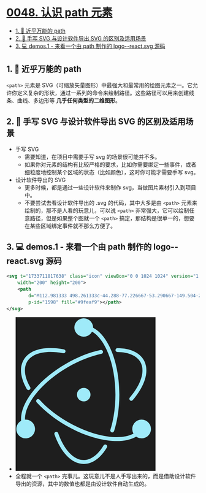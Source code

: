 # [0048. 认识 path 元素](https://github.com/Tdahuyou/svg/tree/main/0048.%20%E8%AE%A4%E8%AF%86%20path%20%E5%85%83%E7%B4%A0)

<!-- region:toc -->
- [1. 📒 近乎万能的 path](#1--近乎万能的-path)
- [2. 📒 手写 SVG 与设计软件导出 SVG 的区别及适用场景](#2--手写-svg-与设计软件导出-svg-的区别及适用场景)
- [3. 💻 demos.1 - 来看一个由 path 制作的 logo--react.svg 源码](#3--demos1---来看一个由-path-制作的-logo--reactsvg-源码)
<!-- endregion:toc -->

## 1. 📒 近乎万能的 path

`<path>` 元素是 SVG（可缩放矢量图形）中最强大和最常用的绘图元素之一。它允许你定义复杂的形状，通过一系列的命令来绘制路径。这些路径可以用来创建线条、曲线、多边形等 **几乎任何类型的二维图形**。

## 2. 📒 手写 SVG 与设计软件导出 SVG 的区别及适用场景

- 手写 SVG
  - 需要知道，在项目中需要手写 svg 的场景很可能并不多。
  - 如果你对元素的结构有比较严格的要求，比如你需要绑定一些事件，或者细粒度地控制某个区域的状态（比如颜色），这时你可能才需要手写 svg。
- 设计软件导出的 SVG
  - 更多时候，都是通过一些设计软件来制作 svg，当做图片素材引入到项目中。
  - 不要尝试去看设计软件导出的 .svg 的代码，其中大多是由 `<path>` 元素来绘制的，那不是人看的玩意儿，可以说 `<path>` 非常强大，它可以绘制任意路径，但是如果整个图就一个 `<path>` 搞定，那结构是很单一的，想要在某些区域绑定事件就不那么方便了。

## 3. 💻 demos.1 - 来看一个由 path 制作的 logo--react.svg 源码

```xml
<svg t="1733711817638" class="icon" viewBox="0 0 1024 1024" version="1.1" xmlns="http://www.w3.org/2000/svg" p-id="1597"
    width="200" height="200">
    <path
        d="M112.981333 498.261333c-44.288-77.226667-53.290667-149.504-21.802666-203.989333 42.154667-73.045333 147.968-98.56 281.770666-74.197333a13.738667 13.738667 0 1 1-4.906666 27.008c-123.733333-22.528-218.069333 0.213333-253.098667 60.928-25.813333 44.672-18.048 107.050667 21.845333 176.64a13.738667 13.738667 0 1 1-23.808 13.653333z m636.586667-258.944c78.293333 1.024 134.656 25.429333 160.042667 69.376 34.986667 60.544 7.68 153.386667-73.301334 249.045334a13.738667 13.738667 0 1 0 20.906667 17.749333c87.637333-103.509333 118.229333-207.616 76.16-280.533333-30.976-53.632-96.426667-81.92-183.424-83.072a13.738667 13.738667 0 1 0-0.341333 27.434666z m-79.104 650.197334a13.738667 13.738667 0 0 0-18.858667 4.693333c-39.850667 66.261333-88.746667 102.357333-139.093333 102.357333-70.058667 0-136.874667-70.272-179.2-188.501333a13.738667 13.738667 0 1 0-25.856 9.258667C353.237333 945.237333 428.202667 1024 512.426667 1024c61.44 0 118.314667-41.898667 162.688-115.626667a13.738667 13.738667 0 0 0-4.693334-18.858666z m313.856-110.677334a65.706667 65.706667 0 0 1-103.936 53.333334c-104.746667 61.653333-304.896 30.293333-493.226667-78.506667-80.213333-46.293333-150.485333-102.058667-204.586666-161.493333a13.738667 13.738667 0 1 1 20.309333-18.474667c52.138667 57.301333 120.192 111.317333 197.973333 156.202667 177.792 102.656 364.928 133.12 460.672 81.322666a65.706667 65.706667 0 1 1 122.794667-32.384z m-813.312 0a65.706667 65.706667 0 1 1-97.493333-57.386666c-9.941333-122.752 119.04-287.317333 314.026666-399.872 80.981333-46.762667 165.290667-79.957333 244.522667-96.896a13.738667 13.738667 0 0 1 5.76 26.794666c-76.373333 16.384-157.994667 48.512-236.586667 93.866667-183.637333 106.026667-304.981333 258.858667-300.714666 368.085333 1.621333-0.128 3.2-0.256 4.821333-0.256 36.266667 0 65.706667 29.44 65.706667 65.706667zM446.805333 65.706667a65.706667 65.706667 0 0 1 131.328 0c0 0.981333-0.085333 1.92-0.128 2.858666 108.757333 56.192 184.32 247.893333 184.32 469.461334 0 91.093333-12.714667 178.517333-36.437333 254.293333a13.738667 13.738667 0 1 1-26.197333-8.192c22.869333-73.045333 35.2-157.738667 35.2-246.101333 0-208.64-69.376-388.053333-164.138667-442.154667a65.621333 65.621333 0 0 1-123.946667-30.165333z m55.637334 425.856a47.530667 47.530667 0 1 0 20.053333 92.928 47.530667 47.530667 0 0 0-20.053333-92.928z"
        p-id="1598" fill="#9feaf9"></path>
</svg>
```

- ![](assets/2024-12-09-17-14-48.png)
- 全程就一个 `<path>` 完事儿。这玩意儿不是人手写出来的，而是借助设计软件导出的资源，其中的数值也都是由设计软件自动生成的。
